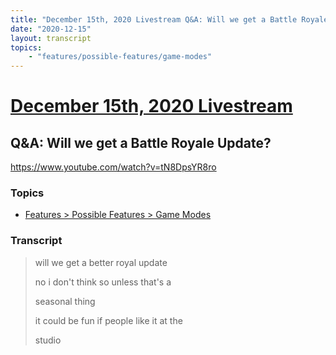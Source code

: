 ```yaml
---
title: "December 15th, 2020 Livestream Q&A: Will we get a Battle Royale Update?"
date: "2020-12-15"
layout: transcript
topics:
    - "features/possible-features/game-modes"
---
```

# [December 15th, 2020 Livestream](../2020-12-15.md)
## Q&A: Will we get a Battle Royale Update?
https://www.youtube.com/watch?v=tN8DpsYR8ro

### Topics
* [Features > Possible Features > Game Modes](../topics/features/possible-features/game-modes.md)

### Transcript

> will we get a better royal update
>
> no i don't think so unless that's a
>
> seasonal thing
>
> it could be fun if people like it at the
>
> studio
